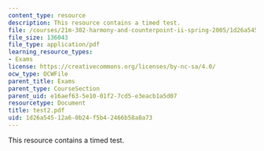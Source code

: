 ```yaml
---
content_type: resource
description: This resource contains a timed test.
file: /courses/21m-302-harmony-and-counterpoint-ii-spring-2005/1d26a54512a60b24f5b42466b58a8a73_test2.pdf
file_size: 136043
file_type: application/pdf
learning_resource_types:
- Exams
license: https://creativecommons.org/licenses/by-nc-sa/4.0/
ocw_type: OCWFile
parent_title: Exams
parent_type: CourseSection
parent_uid: e16aef63-5e10-01f2-7cd5-e3eacb1a5d07
resourcetype: Document
title: test2.pdf
uid: 1d26a545-12a6-0b24-f5b4-2466b58a8a73
---
```

This resource contains a timed test.